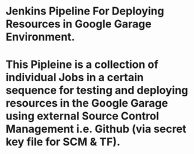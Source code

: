 # Jenkins Pipeline For Deploying Resources in Google Garage Environment.
# This Pipleine is a collection of individual Jobs in a certain sequence for testing and deploying resources in the Google Garage using external Source Control Management i.e. Github (via secret key file for SCM & TF).
